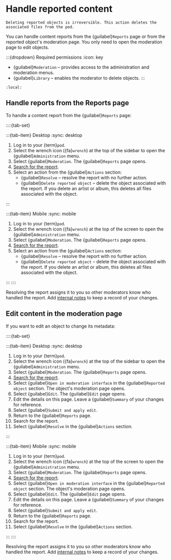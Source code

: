 # Handle reported content

```{warning}
Deleting reported objects is irreversible. This action deletes the associated files from the pod.
```

You can handle content reports from the {guilabel}`Reports` page or from the reported object's moderation page. You only need to open the moderation page to edit objects.

:::{dropdown} Required permissions
:icon: key

- {guilabel}`Moderation` – provides access to the administration and moderation menus.
- {guilabel}`Library` – enables the moderator to delete objects.
:::

```{contents}
:local:
```

## Handle reports from the Reports page

To handle a content report from the {guilabel}`Reports` page:

::::{tab-set}

:::{tab-item} Desktop
:sync: desktop

1. Log in to your {term}`pod`.
2. Select the wrench icon ({fa}`wrench`) at the top of the sidebar to open the {guilabel}`Administration` menu.
3. Select {guilabel}`Moderation`. The {guilabel}`Reports` page opens.
4. [Search for the report](search_reports.md).
5. Select an action from the {guilabel}`Actions` section:
   - {guilabel}`Resolve` – resolve the report with no further action.
   - {guilabel}`Delete reported object` – delete the object associated with the report. If you delete an artist or album, this deletes all files associated with the object.

:::

:::{tab-item} Mobile
:sync: mobile

1. Log in to your {term}`pod`.
2. Select the wrench icon ({fa}`wrench`) at the top of the screen to open the {guilabel}`Administration` menu.
3. Select {guilabel}`Moderation`. The {guilabel}`Reports` page opens.
4. [Search for the report](search_reports.md).
5. Select an action from the {guilabel}`Actions` section:
   - {guilabel}`Resolve` – resolve the report with no further action.
   - {guilabel}`Delete reported object` – delete the object associated with the report. If you delete an artist or album, this deletes all files associated with the object.

:::
::::

Resolving the report assigns it to you so other moderators know who handled the report. Add [internal notes](internal_notes.md) to keep a record of your changes.

## Edit content in the moderation page

If you want to edit an object to change its metadata:

::::{tab-set}

:::{tab-item} Desktop
:sync: desktop

1. Log in to your {term}`pod`.
2. Select the wrench icon ({fa}`wrench`) at the top of the sidebar to open the {guilabel}`Administration` menu.
3. Select {guilabel}`Moderation`. The {guilabel}`Reports` page opens.
4. [Search for the report](search_reports.md).
5. Select {guilabel}`Open in moderation interface` in the {guilabel}`Reported object` section. The object's moderation page opens.
6. Select {guilabel}`Edit`. The {guilabel}`Edit` page opens.
7. Edit the details on this page. Leave a {guilabel}`Summary` of your changes for reference.
8. Select {guilabel}`Submit and apply edit`.
9. Return to the {guilabel}`Reports` page.
10. Search for the report.
11. Select {guilabel}`Resolve` in the {guilabel}`Actions` section.

:::

:::{tab-item} Mobile
:sync: mobile

1. Log in to your {term}`pod`.
2. Select the wrench icon ({fa}`wrench`) at the top of the screen to open the {guilabel}`Administration` menu.
3. Select {guilabel}`Moderation`. The {guilabel}`Reports` page opens.
4. [Search for the report](search_reports.md).
5. Select {guilabel}`Open in moderation interface` in the {guilabel}`Reported object` section. The object's moderation page opens.
6. Select {guilabel}`Edit`. The {guilabel}`Edit` page opens.
7. Edit the details on this page. Leave a {guilabel}`Summary` of your changes for reference.
8. Select {guilabel}`Submit and apply edit`.
9. Return to the {guilabel}`Reports` page.
10. Search for the report.
11. Select {guilabel}`Resolve` in the {guilabel}`Actions` section.

:::
::::

Resolving the report assigns it to you so other moderators know who handled the report. Add [internal notes](internal_notes.md) to keep a record of your changes.
